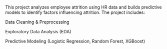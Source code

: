 This project analyzes employee attrition using HR data and builds predictive models to identify factors influencing attrition. The project includes:

Data Cleaning & Preprocessing

Exploratory Data Analysis (EDA)

Predictive Modeling (Logistic Regression, Random Forest, XGBoost)
